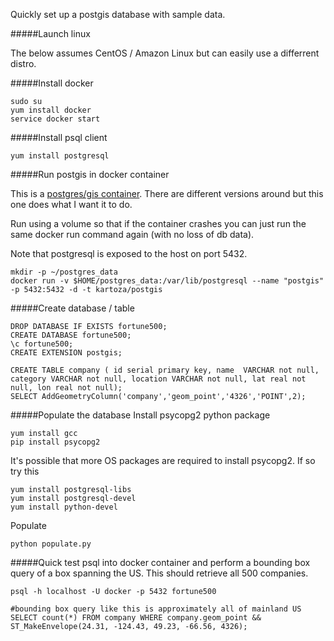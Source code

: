Quickly set up a postgis database with sample data.

#####Launch linux

The below assumes CentOS / Amazon Linux but can easily use a differrent distro.

#####Install docker
```
sudo su
yum install docker
service docker start
```

#####Install psql client

```
yum install postgresql
```

#####Run postgis in docker container

This is a [postgres/gis container](https://github.com/kartoza/docker-postgis). There are different versions around but this one does what I want it to do.

Run using a volume so that if the container crashes you can just run the same docker run command again (with no loss of db data).

Note that postgresql is exposed to the host on port 5432.
```
mkdir -p ~/postgres_data
docker run -v $HOME/postgres_data:/var/lib/postgresql --name "postgis" -p 5432:5432 -d -t kartoza/postgis
```

#####Create database / table
```
DROP DATABASE IF EXISTS fortune500;
CREATE DATABASE fortune500;
\c fortune500;
CREATE EXTENSION postgis;

CREATE TABLE company ( id serial primary key, name  VARCHAR not null, category VARCHAR not null, location VARCHAR not null, lat real not null, lon real not null);
SELECT AddGeometryColumn('company','geom_point','4326','POINT',2);
```
#####Populate the database
Install psycopg2 python package
```
yum install gcc
pip install psycopg2 
```
It's possible that more OS packages are required to install psycopg2. If so try this
```
yum install postgresql-libs
yum install postgresql-devel
yum install python-devel
```
Populate
```
python populate.py
```

#####Quick test
psql into docker container and perform a bounding box query of a box spanning the US. This should retrieve all 500 companies.
```
psql -h localhost -U docker -p 5432 fortune500

#bounding box query like this is approximately all of mainland US
SELECT count(*) FROM company WHERE company.geom_point && ST_MakeEnvelope(24.31, -124.43, 49.23, -66.56, 4326);
```
